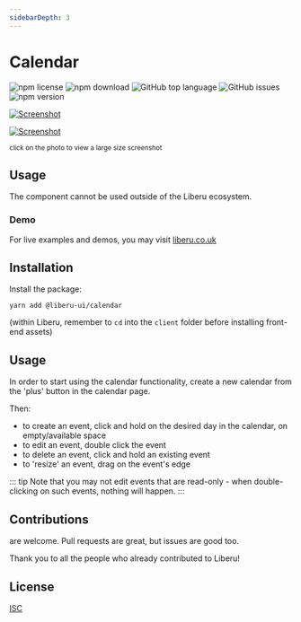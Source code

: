 ```yaml
---
sidebarDepth: 3
---
```


# Calendar

![npm license](https://img.shields.io/npm/l/@liberu-ui/calendar.svg) 
![npm download](https://img.shields.io/npm/dm/@liberu-ui/calendar.svg) 
![GitHub top language](https://img.shields.io/github/languages/top/liberu-ui/calendar.svg) 
![GitHub issues](https://img.shields.io/github/issues/liberu-ui/calendar.svg) 
![npm version](https://img.shields.io/npm/v/@liberu-ui/calendar.svg) 

[![Screenshot](https://laravel-liberu.github.io/calendar/screenshots/bulma_001_thumb.png)](https://laravel-liberu.github.io/calendar/screenshots/bulma_001.png)

[![Screenshot](https://laravel-liberu.github.io/calendar/screenshots/bulma_002_thumb.png)](https://laravel-liberu.github.io/calendar/screenshots/bulma_002.png)

<sup>click on the photo to view a large size screenshot</sup>


## Usage
The component cannot be used outside of the Liberu ecosystem.

### Demo

For live examples and demos, you may visit [liberu.co.uk](https://www.liberu.co.uk)

## Installation

Install the package:
```
yarn add @liberu-ui/calendar
```

(within Liberu, remember to `cd` into the `client` folder before installing front-end assets)

## Usage

In order to start using the calendar functionality, create a new calendar 
from the 'plus' button in the calendar page. 

Then:
- to create an event, click and hold on the desired day in the calendar, 
on empty/available space
- to edit an event, double click the event
- to delete an event, click and hold an existing event
- to 'resize' an event, drag on the event's edge

::: tip
Note that you may not edit events that are read-only - when double-clicking on such events,
nothing will happen.
:::

## Contributions

are welcome. Pull requests are great, but issues are good too.

Thank you to all the people who already contributed to Liberu!

## License

[ISC](https://opliberuurce.org/licenses/ISC)
